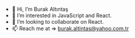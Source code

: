 - 👋 Hi, I’m Burak Altıntaş
- 👀 I’m interested in JavaScript and React.
- 💞️ I’m looking to collaborate on React.
- 📫 Reach me at => burak.altintas@yahoo.com.tr

<!---
buraltintas/buraltintas is a ✨ special ✨ repository because its `README.md` (this file) appears on your GitHub profile.
You can click the Preview link to take a look at your changes.
--->
